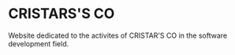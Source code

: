 # CRISTARS'S CO

Website dedicated to the activites of CRISTAR'S CO in the software development field.
